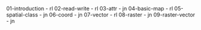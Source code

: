 01-introduction - rl
02-read-write - rl
03-attr - jn
04-basic-map - rl
05-spatial-class - jn
06-coord - jn
07-vector - rl
08-raster - jn
09-raster-vector - jn